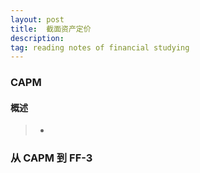 ```yaml
---
layout: post 
title:  截面资产定价 
description:    
tag: reading notes of financial studying
---
```


### CAPM

#### 概述

> * 
>

### 从 CAPM 到 FF-3

